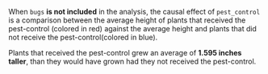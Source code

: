 When `bugs` **is not included** in the analysis, the causal effect of `pest_control` is a comparison between the average height of plants that received the pest-control (colored in red) against the average height and plants that did not receive the pest-control(colored in blue). 

Plants that received the pest-control grew an average of **1.595 inches taller**, than they would have grown had they not received the pest-control. 


